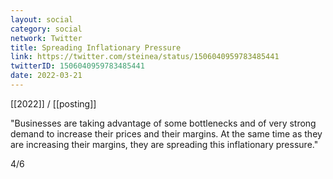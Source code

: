 ```yaml
---
layout: social
category: social
network: Twitter
title: Spreading Inflationary Pressure
link: https://twitter.com/steinea/status/1506040959783485441
twitterID: 1506040959783485441
date: 2022-03-21
---
```


[[2022]] / [[posting]]

"Businesses are taking advantage of some bottlenecks and of very strong demand to increase their prices and their margins. At the same time as they are increasing their margins, they are spreading this inflationary pressure."

4/6
